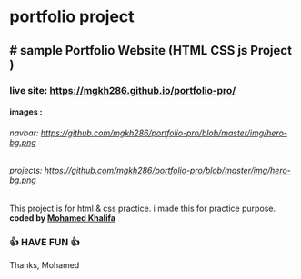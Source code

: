 # portfolio project 
## # sample Portfolio Website (HTML CSS js Project )

### live site: https://mgkh286.github.io/portfolio-pro/

#### images : 
###### navbar: https://github.com/mgkh286/portfolio-pro/blob/master/img/hero-bg.png
###### projects: https://github.com/mgkh286/portfolio-pro/blob/master/img/hero-bg.png

This project is for html &amp; css practice. i made this for practice purpose.
<b>coded by [Mohamed Khalifa](https://github.com/mgkh286)</b>
### 👍 HAVE FUN 👍
Thanks, Mohamed
